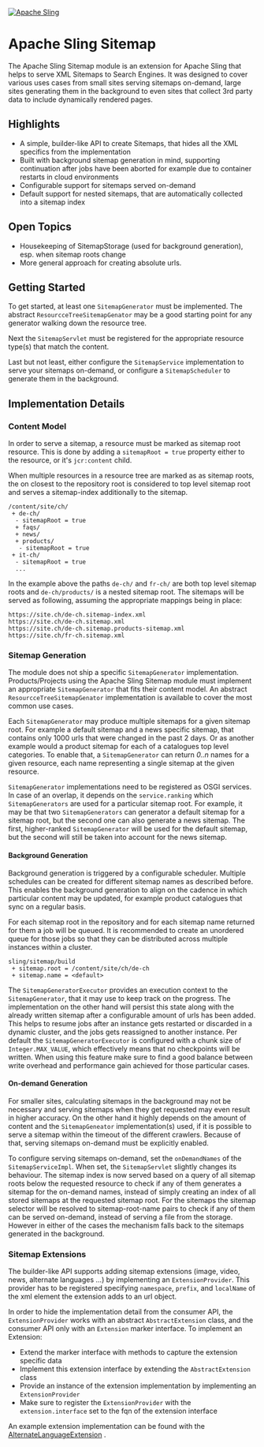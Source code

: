 [![Apache Sling](https://sling.apache.org/res/logos/sling.png)](https://sling.apache.org)

# Apache Sling Sitemap

The Apache Sling Sitemap module is an extension for Apache Sling that helps to serve XML Sitemaps to Search Engines. It
was designed to cover various uses cases from small sites serving sitemaps on-demand, large sites generating them in the
background to even sites that collect 3rd party data to include dynamically rendered pages.

## Highlights

* A simple, builder-like API to create Sitemaps, that hides all the XML specifics from the implementation
* Built with background sitemap generation in mind, supporting continuation after jobs have been aborted for example due
  to container restarts in cloud environments
* Configurable support for sitemaps served on-demand
* Default support for nested sitemaps, that are automatically collected into a sitemap index

## Open Topics

* Housekeeping of SitemapStorage (used for background generation), esp. when sitemap roots change
* More general approach for creating absolute urls.

## Getting Started

To get started, at least one `SitemapGenerator` must be implemented. The abstract `ResourcceTreeSitemapGenator` may be a
good starting point for any generator walking down the resource tree.

Next the `SitemapServlet` must be registered for the appropriate resource type(s) that match the content.

Last but not least, either configure the `SitemapService` implementation to serve your sitemaps on-demand, or configure
a `SitemapScheduler` to generate them in the background.

## Implementation Details

### Content Model

In order to serve a sitemap, a resource must be marked as sitemap root resource. This is done by adding
a `sitemapRoot = true` property either to the resource, or it's `jcr:content` child.

When multiple resources in a resource tree are marked as as sitemap roots, the on closest to the repository root is
considered to top level sitemap root and serves a sitemap-index additionally to the sitemap.

```
/content/site/ch/
 + de-ch/
  - sitemapRoot = true
  + faqs/
  + news/
  + products/
   - sitemapRoot = true
 + it-ch/
  - sitemapRoot = true 
  ...
```

In the example above the paths `de-ch/` and `fr-ch/` are both top level sitemap roots and `de-ch/products/` is a nested
sitemap root. The sitemaps will be served as following, assuming the appropriate mappings being in place:

```
https://site.ch/de-ch.sitemap-index.xml
https://site.ch/de-ch.sitemap.xml
https://site.ch/de-ch.sitemap.products-sitemap.xml
https://site.ch/fr-ch.sitemap.xml
```

### Sitemap Generation

The module does not ship a specific `SitemapGenerator` implementation. Products/Projects using the Apache Sling Sitemap
module must implement an appropriate `SitemapGenerator` that fits their content model. An abstract
`ResourcceTreeSitemapGenator` implementation is available to cover the most common use cases.

Each `SitemapGenerator` may produce multiple sitemaps for a given sitemap root. For example a default sitemap and a news
specific sitemap, that contains only 1000 urls that were changed in the past 2 days. Or as another example would a
product sitemap for each of a catalogues top level categories. To enable that, a `SitemapGenerator` can return _0..n_
names for a given resource, each name representing a single sitemap at the given resource.

`SitemapGenerator` implementations need to be registered as OSGI services. In case of an overlap, it depends on
the `service.ranking` which `SitemapGenerators` are used for a particular sitemap root. For example, it may be that two
`SitemapGenerators` can generator a default sitemap for a sitemap root, but the second one can also generate a news
sitemap. The first, higher-ranked `SitemapGenerator` will be used for the default sitemap, but the second will still be
taken into account for the news sitemap.

#### Background Generation

Background generation is triggered by a configurable scheduler. Multiple schedules can be created for different sitemap
names as described before. This enables the background generation to align on the cadence in which particular content
may be updated, for example product catalogues that sync on a regular basis.

For each sitemap root in the repository and for each sitemap name returned for them a job will be queued. It is
recommended to create an unordered queue for those jobs so that they can be distributed across multiple instances within
a cluster.

```
sling/sitemap/build
 + sitemap.root = /content/site/ch/de-ch
 + sitemap.name = <default>
```

The `SitemapGeneratorExecutor` provides an execution context to the `SitemapGenerator`, that it may use to keep track on
the progress. The implementation on the other hand will persist this state along with the already written sitemap after
a configurable amount of urls has been added. This helps to resume jobs after an instance gets restarted or discarded in
a dynamic cluster, and the jobs gets reassigned to another instance. Per default the `SitemapGeneratorExecutor` is
configured with a chunk size of `Integer.MAX_VALUE`, which effectively means that no checkpoints will be written. When
using this feature make sure to find a good balance between write overhead and performance gain achieved for those
particular cases.

#### On-demand Generation

For smaller sites, calculating sitemaps in the background may not be necessary and serving sitemaps when they get
requested may even result in higher accuracy. On the other hand it highly depends on the amount of content and
the `SitemapGeneator` implementation(s) used, if it is possible to serve a sitemap within the timeout of the different
crawlers. Because of that, serving sitemaps on-demand must be explicitly enabled.

To configure serving sitemaps on-demand, set the `onDemandNames` of the `SitemapServiceImpl`. When set, the
`SitemapServlet` slightly changes its behaviour. The sitemap index is now served based on a query of all sitemap roots
below the requested resource to check if any of them generates a sitemap for the on-demand names, instead of simply
creating an index of all stored sitemaps at the requested sitemap root. For the sitemaps the sitemap selector will be
resolved to sitemap-root-name pairs to check if any of them can be served on-demand, instead of serving a file from the
storage. However in either of the cases the mechanism falls back to the sitemaps generated in the background.

### Sitemap Extensions

The builder-like API supports adding sitemap extensions (image, video, news, alternate languages ...) by implementing an
`ExtensionProvider`. This provider has to be registered specifying `namespace`, `prefix`, and `localName` of the xml
element the extension adds to an url object.

In order to hide the implementation detail from the consumer API, the `ExtensionProvider` works with an abstract
`AbstractExtension` class, and the consumer API only with an `Extension` marker interface. To implement an Extension:

* Extend the marker interface with methods to capture the extension specific data
* Implement this extension interface by extending the `AbstractExtension` class
* Provide an instance of the extension implementation by implementing an `ExtensionProvider`
* Make sure to register the `ExtensionProvider` with the `extension.interface` set to the fqn of the extension interface

An example extension implementation can be found with
the [AlternateLanguageExtension](src/main/java/org/apache/sling/sitemap/builder/extensions/AlternateLanguageExtension.java)
.